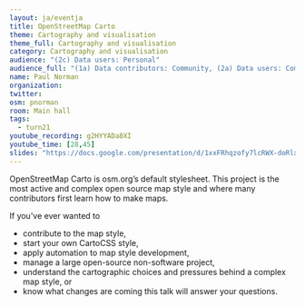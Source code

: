 ```yaml
---
layout: ja/eventja
title: OpenStreetMap Carto
theme: Cartography and visualisation
theme_full: Cartography and visualisation
category: Cartography and visualisation
audience: "(2c) Data users: Personal"
audience_full: "(1a) Data contributors: Community, (2a) Data users: Commercial, (2b) Data users: Non-profit and public service, (2c) Data users: Personal"
name: Paul Norman
organization:
twitter:
osm: pnorman
room: Main hall
tags:
  - turn21
youtube_recording: g2HYYADa8XI
youtube_time: [28,45]
slides: "https://docs.google.com/presentation/d/1xxFRhqzofy7lcRWX-doRlxAnQB130ERvyWPT-5_ezlY/edit?ts=5997ae75#slide=id.g1fc0e10775_0_10"
---
```

OpenStreetMap Carto is osm.org’s default stylesheet. This project is the most active and complex open source map style and where many contributors first learn how to make maps.

If you've ever wanted to
- contribute to the map style,
- start your own CartoCSS style,
- apply automation to map style development,
- manage a large open-source non-software project,
- understand the cartographic choices and pressures behind a complex map style, or
- know what changes are coming
this talk will answer your questions.


